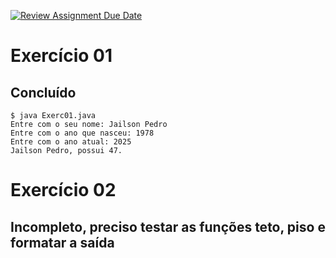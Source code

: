 [![Review Assignment Due Date](https://classroom.github.com/assets/deadline-readme-button-22041afd0340ce965d47ae6ef1cefeee28c7c493a6346c4f15d667ab976d596c.svg)](https://classroom.github.com/a/0rkJuIew)

# Exercício 01
## Concluído    

```
$ java Exerc01.java
Entre com o seu nome: Jailson Pedro
Entre com o ano que nasceu: 1978
Entre com o ano atual: 2025
Jailson Pedro, possui 47.
```

# Exercício 02
## Incompleto, preciso testar as funções teto, piso e formatar a saída
```

```